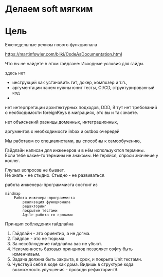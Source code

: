 # Делаем soft мягким

# Цель

Еженедельные релизы нового функционала 



https://martinfowler.com/bliki/CodeAsDocumentation.html


Что вы не найдете в этом гайдлане:
Исходные условия для гайды.

здесь нет 
- инструкций как установить гит, докер, композер и т.п., 
- аргументации зачем нужны юнит тесты, CI/CD, структурированный код 
- 
нет интерпретации архитектурных подходов, DDD, В
тут нет требований о необходимости foreignKeys в миграциях, это вы и так знаете.

нет объяснений разницы доменных, интеграционных, 

аргументов о необходимости inbox и outbox очередей

Мы работаем со специалистами, вы способны к самообучению, 

Гайдлайн написан для инженеров и в нём используются термины.  
Если тебе какие-то термины не знакомы. 
Не теряйся, спроси значение у коллег.  

Глупых вопросов не бывает.  
Не знать - не стыдно. Стыдно - не развиваться.



работа инженера-программиста состоит из 

```mermaid
mindmap
    Работа инженера-программиста
        реализация функционала
        рефакторинг
        покрытие тестами
        Agile работа со сроками
```


Принцип соблюдения гайдлайна

1. Гайдлайн - это ориентир, а не догма.
2. Гайдлан - это не тюрьма.
3. За несоблюдение гайдлайна вас не убьют.
4. Неизменность базовых принципов позволяет софту быть изменчивым.
5. Задача должна быть закрыта, в срок, и покрыта Unit тестами.
6. Чувствуй себя в коде как дома. Видишь в структуре кода возможность улучшения - проводи рефакторингЯ.   